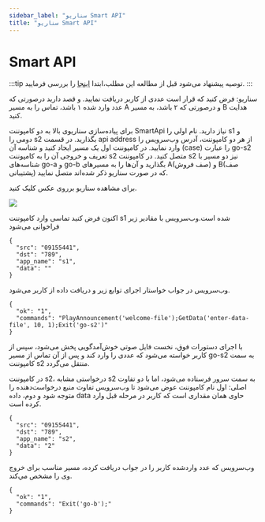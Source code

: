 ```yaml
---
sidebar_label: "سناریو Smart API"
title: "سناریو Smart API"
---
```




# Smart API

:::tip توصیه
پیشنهاد می‌شود قبل از مطالعه این مطلب،ابتدا [اینجا](../SimotelWebhooks/DialplanApiComponents/smart_api)  را بررسی فرمایید.
:::

سناريو: فرض كنيد كه قرار است عددی از كاربر دريافت نماييد. و قصد دارید درصورتی ‌‌كه عدد وارد شده ۱ باشد، تماس را به مسير A و درصورتی ‌‌كه ۲ باشد، 
به مسير B هدايت كنيد.

برای پیاده‌‌سازی سناریوی بالا به دو کامپوننت SmartApi نیاز دارید. نام اولی را s1 و دومی را s2 بگذارید. در قسمت api address از هر دو كامپوننت، 
آدرس وب‌سرویس را وارد نماييد. در کامپوننت اول یک مسیر ایجاد کنید و شناسه آن (case) را عبارت go-s2 تعریف و خروجی آن را به كامپوننت s2 متصل
کنید. در كامپوننت s2 نيز دو مسير با شناسه‌‌های go-a و go-b بگذاريد و آن‌ها را به مسيرهای A(صف فروش) و B(صف پشتیبانی) كه در صورت سناريو ذكر شده‌اند متصل نماييد.

برای مشاهده سناریو برروی عکس کلیک کنید.

<a href='https://dialplan.mysup.ir/live/plan/fdckb8z6kula9q4o3jyug872z3otnhgmdco6w0gzawg7cte78a' target='_blank'><img src='https://dialplan.mysup.ir/live/thumb/fdckb8z6kula9q4o3jyug872z3otnhgmdco6w0gzawg7cte78a/plan.png' /></a>


اكنون فرض كنيد تماسی وارد كامپوننت s1 شده است.وب‌سرویس با مقادير زير فراخوانی می‌شود

```shell
{
  "src": "09155441",
  "dst": "789",
  "app_name": "s1",
  "data": ""
}
```

وب‌سرویس در جواب خواستار اجرای توابع زیر و دریافت داده از کاربر‌ می‌شود.

```shell
{
  "ok": "1",
  "commands": "PlayAnnouncement('welcome-file');GetData('enter-data-file', 10, 1);Exit('go-s2')"
}
```

با اجرای دستورات فوق، نخست فايل صوتی خوش‌آمدگويی پخش می‌شود، سپس از كاربر خواسته می‌شود كه عددی را وارد كند و پس از آن تماس از مسير go-s2
به سمت كامپوننت s2 منتقل می‌گردد.

در كامپوننت s2، درخواستی مشابه s2 به سمت سرور فرستاده می‌شود، اما با دو تفاوت اصلی: اول نام كامپوننت عوض می‌شود تا وب‌سرویس تفاوت منبع درخواست‌دهنده
را متوجه شود و دوم، داده data حاوی همان مقداری است كه كاربر در مرحله قبل وارد كرده است.

```shell
{
  "src": "09155441",
  "dst": "789",
  "app_name": "s2",
  "data": "2"
}
```

وب‌سرویس كه عدد واردشده كاربر را در جواب دریافت کرده، مسير مناسب برای خروج وی را مشخص مي‌كند.


```shell
{
  "ok": "1",
  "commands": "Exit('go-b');"
}
```